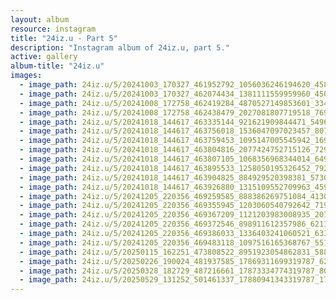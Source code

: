 ```yaml
---
layout: album
resource: instagram
title: "24iz.u - Part 5"
description: "Instagram album of 24iz.u, part 5."
active: gallery
album-title: "24iz.u"
images:
  - image_path: 24iz.u/5/20241003_170327_461952792_1056036246194620_4584152274565040802_n.jpg
  - image_path: 24iz.u/5/20241003_170327_462074434_1381111559959960_4500868528155505419_n.jpg
  - image_path: 24iz.u/5/20241008_172758_462419284_4870527149853601_3346953333101123211_n.jpg
  - image_path: 24iz.u/5/20241008_172758_462438479_2027081807719518_7693337332477353425_n.jpg
  - image_path: 24iz.u/5/20241018_144617_463335144_921621909844471_5496107617560941556_n.jpg
  - image_path: 24iz.u/5/20241018_144617_463756018_1536047097023457_8072953001272776331_n.jpg
  - image_path: 24iz.u/5/20241018_144617_463759453_1095147005545942_1691323586350154737_n.jpg
  - image_path: 24iz.u/5/20241018_144617_463804816_2077424752715126_7299381811958905040_n.jpg
  - image_path: 24iz.u/5/20241018_144617_463807105_1068356968344014_6498985489665845301_n.jpg
  - image_path: 24iz.u/5/20241018_144617_463895533_1258050195326452_7921329544764114923_n.jpg
  - image_path: 24iz.u/5/20241018_144617_463904825_884929520398381_5730263050046436044_n.jpg
  - image_path: 24iz.u/5/20241018_144617_463926880_1315109552709963_4595279654237266510_n.jpg
  - image_path: 24iz.u/5/20241205_220356_469259585_888386269751084_4130882919779955865_n.jpg
  - image_path: 24iz.u/5/20241205_220356_469355945_1203060540792642_7199947711007797883_n.jpg
  - image_path: 24iz.u/5/20241205_220356_469367209_1121203983008935_2076615158984849397_n.jpg
  - image_path: 24iz.u/5/20241205_220356_469372546_898911612357986_6211289798245828792_n.jpg
  - image_path: 24iz.u/5/20241205_220356_469386033_1336403241060521_6331050378769888609_n.jpg
  - image_path: 24iz.u/5/20241205_220356_469483118_1097516165368767_5511374151911787960_n.jpg
  - image_path: 24iz.u/5/20250115_162251_473808522_8951923054862831_5880478297344812485_n.jpg
  - image_path: 24iz.u/5/20250226_190024_481937585_17869311699319787_626719755147488241_n.jpg
  - image_path: 24iz.u/5/20250328_182729_487216661_17873334774319787_8026840997764384250_n.jpg
  - image_path: 24iz.u/5/20250529_131252_501461337_17880941343319787_176351867698563615_n.jpg
---
```

